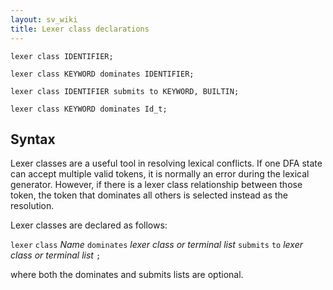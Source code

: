 ```yaml
---
layout: sv_wiki
title: Lexer class declarations
---
```



```
lexer class IDENTIFIER;

lexer class KEYWORD dominates IDENTIFIER;

lexer class IDENTIFIER submits to KEYWORD, BUILTIN;

lexer class KEYWORD dominates Id_t;
```

## Syntax

Lexer classes are a useful tool in resolving lexical conflicts. If one DFA state can accept multiple valid tokens, it is normally an error during the lexical generator. However, if there is a lexer class relationship between those token, the token that dominates all others is selected instead as the resolution.

Lexer classes are declared as follows:

`lexer` `class` _Name_ `dominates` _lexer class or terminal list_ `submits` `to` _lexer class or terminal list_ `;`

where both the dominates and submits lists are optional.
